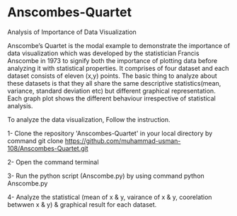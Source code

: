 # Anscombes-Quartet
Analysis of Importance of Data Visualization

Anscombe’s Quartet is the modal example to demonstrate the importance of data visualization which was developed by the statistician Francis Anscombe in 1973 to signify both the importance of plotting data before analyzing it with statistical properties. It comprises of four dataset and each dataset consists of eleven (x,y) points. The basic thing to analyze about these datasets is that they all share the same descriptive statistics(mean, variance, standard deviation etc) but different graphical representation. Each graph plot shows the different behaviour irrespective of statistical analysis.

To analyze the data visualization, Follow the instruction.

1-  Clone the repository 'Anscombes-Quartet' in your local directory by command
        git clone https://github.com/muhammad-usman-108/Anscombes-Quartet.git
        
2-  Open the command terminal

3-  Run the python script (Anscombe.py) by using command 
        python Anscombe.py
        
4-  Analyze the statistical (mean of x & y, vairance of x & y, coorelation betwwen x & y) & graphical result for each dataset.
